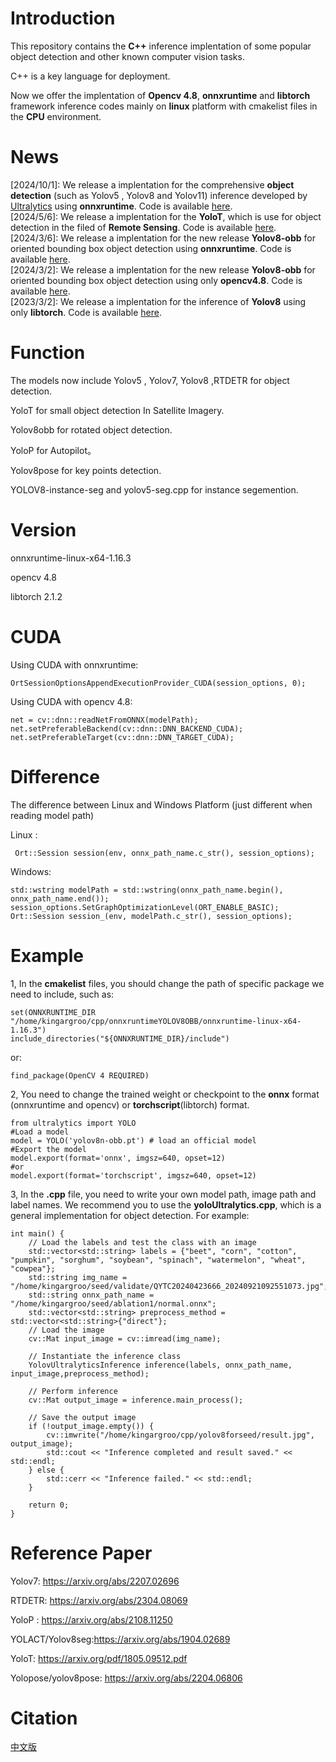# Introduction

This repository contains the **C++** inference  implentation of some popular object detection and other known computer vision tasks.

C++ is a key language for deployment.

Now we offer the implentation of **Opencv 4.8**, **onnxruntime** and **libtorch** framework inference codes mainly on **linux** platform with cmakelist files in the **CPU** environment.

# News
[2024/10/1]: We release a implentation for the comprehensive **object detection** (such as Yolov5 , Yolov8 and  Yolov11) inference developed by [Ultralytics](https://github.com/ultralytics/ultralytics) using **onnxruntime**. Code is available [here](https://github.com/ZeonlungPun/YoloDeploymentWithOnnxruntimeAndOpencv/blob/main/yoloUltralytics.cpp).
</br>
[2024/5/6]: We release a implentation for the  **YoloT**, which is use for object detection in the filed of **Remote Sensing**. Code is available [here](https://github.com/ZeonlungPun/YoloDeploymentWithOnnxruntimeAndOpencv/tree/main/YoloT.cpp).
</br>
[2024/3/6]: We release a implentation for the new release **Yolov8-obb** for oriented bounding box object detection using **onnxruntime**. Code is available [here](https://github.com/ZeonlungPun/YoloDeploymentWithOnnxruntimeAndOpencv/tree/main/onnxruntimeYOLOV8OBB).
</br>
[2024/3/2]: We release a implentation for the new release **Yolov8-obb** for oriented bounding box object detection using only **opencv4.8**. Code is available [here](https://github.com/ZeonlungPun/YoloDeploymentWithOnnxruntimeAndOpencv/tree/main/yolov8obbOPENCV).
</br>
[2023/3/2]: We release a implentation for the inference of **Yolov8**  using only **libtorch**. Code is available [here](https://github.com/ZeonlungPun/YoloDeploymentWithOnnxruntimeAndOpencv/tree/main/yolov8lib-torch).


# Function

The models now include Yolov5 , Yolov7, Yolov8 ,RTDETR for object detection.

YoloT for small object detection In Satellite Imagery.

Yolov8obb for rotated object detection.

YoloP for Autopilot。

Yolov8pose for key points detection.

YOLOV8-instance-seg and yolov5-seg.cpp for instance segemention.

# Version


onnxruntime-linux-x64-1.16.3

opencv 4.8

libtorch 2.1.2

# CUDA

Using CUDA with onnxruntime:
```
OrtSessionOptionsAppendExecutionProvider_CUDA(session_options, 0);
```
Using CUDA with opencv 4.8:
```
net = cv::dnn::readNetFromONNX(modelPath);
net.setPreferableBackend(cv::dnn::DNN_BACKEND_CUDA);
net.setPreferableTarget(cv::dnn::DNN_TARGET_CUDA);
```

# Difference
The difference between Linux and Windows Platform (just different when reading model path)

Linux :
```
 Ort::Session session(env, onnx_path_name.c_str(), session_options);
```

Windows:
```
std::wstring modelPath = std::wstring(onnx_path_name.begin(), onnx_path_name.end());
session_options.SetGraphOptimizationLevel(ORT_ENABLE_BASIC);
Ort::Session session_(env, modelPath.c_str(), session_options);
```

# Example
1, In the **cmakelist** files, you should change the path of specific package we need to include, such as:
```
set(ONNXRUNTIME_DIR "/home/kingargroo/cpp/onnxruntimeYOLOV8OBB/onnxruntime-linux-x64-1.16.3")
include_directories("${ONNXRUNTIME_DIR}/include")
```
or:
```
find_package(OpenCV 4 REQUIRED)
```

2, You need to change the trained weight or checkpoint to the **onnx** format (onnxruntime and opencv) or **torchscript**(libtorch) format.
```
from ultralytics import YOLO
#Load a model
model = YOLO('yolov8n-obb.pt') # load an official model
#Export the model
model.export(format='onnx', imgsz=640, opset=12)
#or
model.export(format='torchscript', imgsz=640, opset=12)
```

3, In the **.cpp** file, you need to write your own model path, image path and label names. We recommend you to use the **yoloUltralytics.cpp**, which is a general implementation for object detection. For example:
```
int main() {
    // Load the labels and test the class with an image
    std::vector<std::string> labels = {"beet", "corn", "cotton", "pumpkin", "sorghum", "soybean", "spinach", "watermelon", "wheat", "cowpea"};
    std::string img_name = "/home/kingargroo/seed/validate/QYTC20240423666_20240921092551073.jpg";
    std::string onnx_path_name = "/home/kingargroo/seed/ablation1/normal.onnx";
    std::vector<std::string> preprocess_method = std::vector<std::string>{"direct"};
    // Load the image
    cv::Mat input_image = cv::imread(img_name);

    // Instantiate the inference class
    YolovUltralyticsInference inference(labels, onnx_path_name, input_image,preprocess_method);

    // Perform inference
    cv::Mat output_image = inference.main_process();

    // Save the output image
    if (!output_image.empty()) {
        cv::imwrite("/home/kingargroo/cpp/yolov8forseed/result.jpg", output_image);
        std::cout << "Inference completed and result saved." << std::endl;
    } else {
        std::cerr << "Inference failed." << std::endl;
    }

    return 0;
}
```



# Reference Paper

Yolov7: https://arxiv.org/abs/2207.02696

RTDETR: https://arxiv.org/abs/2304.08069

YoloP : https://arxiv.org/abs/2108.11250

YOLACT/Yolov8seg:https://arxiv.org/abs/1904.02689

YoloT: https://arxiv.org/pdf/1805.09512.pdf

Yolopose/yolov8pose: https://arxiv.org/abs/2204.06806



# Citation

[中文版](https://github.com/ZeonlungPun/YoloDeploymentWithOnnxruntimeAndOpencv/blob/main/README_ch.md) 
